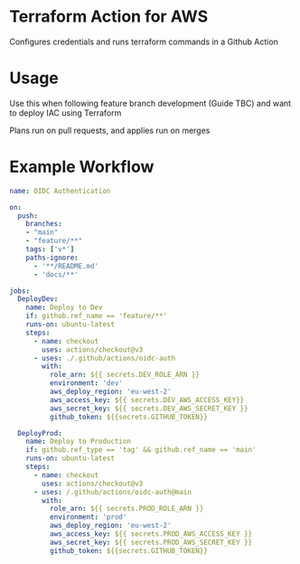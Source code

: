 # Terraform Action for AWS
Configures credentials and runs terraform commands in a Github Action

# Usage
Use this when following feature branch development (Guide TBC) and want to deploy IAC using Terraform

Plans run on pull requests, and applies run on merges

# Example Workflow
```YAML
name: OIDC Authentication

on:
  push:
    branches: 
    - "main"
    - "feature/**"
    tags: ['v*']
    paths-ignore:
      - '**/README.md'
      - 'docs/**'

jobs:
  DeployDev:
    name: Deploy to Dev 
    if: github.ref_name == 'feature/**'
    runs-on: ubuntu-latest
    steps:
      - name: checkout
        uses: actions/checkout@v3
      - uses: ./.github/actions/oidc-auth
        with: 
          role_arn: ${{ secrets.DEV_ROLE_ARN }}
          environment: 'dev'
          aws_deploy_region: 'eu-west-2'
          aws_access_key: ${{ secrets.DEV_AWS_ACCESS_KEY}}
          aws_secret_key: ${{ secrets.DEV_AWS_SECRET_KEY }}
          github_token: ${{secrets.GITHUB_TOKEN}}

  DeployProd:
    name: Deploy to Production 
    if: github.ref_type == 'tag' && github.ref_name == 'main'
    runs-on: ubuntu-latest
    steps:
      - name: checkout
        uses: actions/checkout@v3
      - uses: /.github/actions/oidc-auth@main
        with: 
          role_arn: ${{ secrets.PROD_ROLE_ARN }}
          environment: 'prod'
          aws_deploy_region: 'eu-west-2'
          aws_access_key: ${{ secrets.PROD_AWS_ACCESS_KEY }}
          aws_secret_key: ${{ secrets.PROD_AWS_SECRET_KEY }}
          github_token: ${{secrets.GITHUB_TOKEN}}

```
